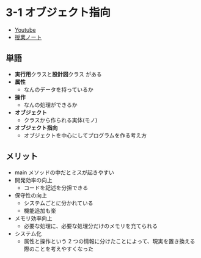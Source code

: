 # 3-1 オブジェクト指向

- [Youtube](https://youtu.be/mGEUZcKx4CE)
- [授業ノート](https://beyond-myself.net/nextdoor/java/3-1.pdf)

## 単語

- **実行用**クラスと**設計図**クラス がある
- **属性**
  - なんのデータを持っているか
- **操作**
  - なんの処理ができるか
- **オブジェクト**
  - クラスから作られる実体(モノ)
- **オブジェクト指向**
  - オブジェクトを中心にしてプログラムを作る考え方

## メリット

- main メソッドの中だとミスが起きやすい
- 開発効率の向上
  - コードを記述を分担できる
- 保守性の向上
  - システムごとに分かれている
  - 機能追加も楽
- メモリ効率向上
  - 必要な処理に、必要な処理分だけのメモリを充てられる
- システム化
  - 属性と操作という 2 つの情報に分けたことによって、現実を置き換える際のことを考えやすくなった

